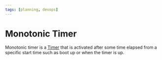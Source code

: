 ```yaml
---
tags: [planning, devops]
---
```


# Monotonic Timer

Monotonic timer is a [Timer](202404061106.md) that is activated after some time
elapsed from a specific start time such as boot up or when the timer is up.

